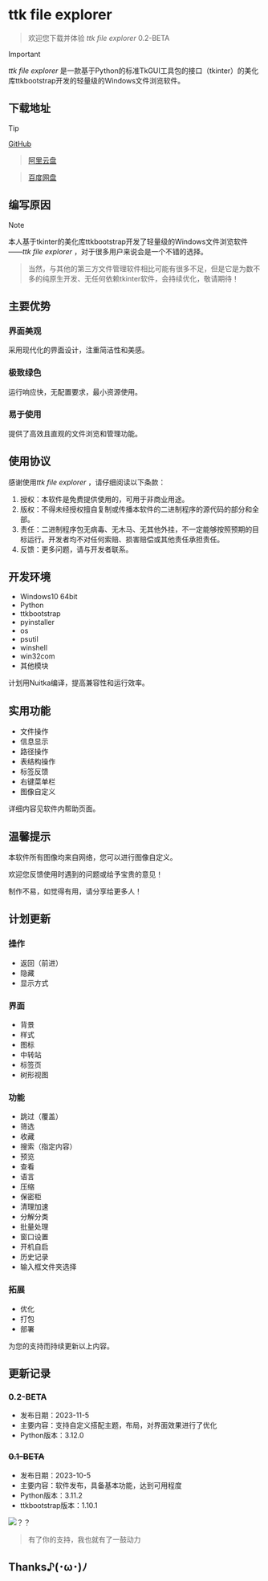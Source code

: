 # ttk file explorer
> 欢迎您下载并体验 *ttk file explorer* 0.2-BETA

> [!IMPORTANT]
> *ttk file explorer* 是一款基于Python的标准TkGUI工具包的接口（tkinter）的美化库ttkbootstrap开发的轻量级的Windows文件浏览软件。
>

##  下载地址
> [!TIP]
> [GitHub](https://github.com/pyheight/ttk-file-explorer/)

> [阿里云盘](https://www.aliyundrive.com/s/kooYQY65teA/)

> [百度网盘](https://pan.baidu.com/s/1vSv-7kPXn5cRM0jjd0-qtg?pwd=2023#/home/%2F/%2F)


## 编写原因
> [!NOTE]
> 本人基于tkinter的美化库ttkbootstrap开发了轻量级的Windows文件浏览软件——*ttk file explorer* ，对于很多用户来说会是一个不错的选择。

> 当然，与其他的第三方文件管理软件相比可能有很多不足，但是它是为数不多的纯原生开发、无任何依赖tkinter软件，会持续优化，敬请期待！


## 主要优势

### 界面美观

采用现代化的界面设计，注重简洁性和美感。

### 极致绿色

运行响应快，无配置要求，最小资源使用。

### 易于使用

提供了高效且直观的文件浏览和管理功能。


## 使用协议

感谢使用*ttk file explorer* ，请仔细阅读以下条款：

1. 授权：本软件是免费提供使用的，可用于非商业用途。
2. 版权：不得未经授权擅自复制或传播本软件的二进制程序的源代码的部分和全部。
3. 责任：二进制程序包无病毒、无木马、无其他外挂，不一定能够按照预期的目标运行。开发者均不对任何索赔、损害赔偿或其他责任承担责任。
4. 反馈：更多问题，请与开发者联系。


## 开发环境

* Windows10 64bit
* Python
* ttkbootstrap
* pyinstaller
* os
* psutil
* winshell
* win32com
* 其他模块

计划用Nuitka编译，提高兼容性和运行效率。


## 实用功能

* 文件操作
* 信息显示
* 路径操作
* 表结构操作
* 标签反馈
* 右键菜单栏
* 图像自定义

详细内容见软件内帮助页面。


## 温馨提示

本软件所有图像均来自网络，您可以进行图像自定义。

欢迎您反馈使用时遇到的问题或给予宝贵的意见！

制作不易，如觉得有用，请分享给更多人！


## 计划更新

### 操作

* 返回（前进）
* 隐藏
* 显示方式

### 界面

* 背景
* 样式
* 图标
* 中转站
* 标签页
* 树形视图

### 功能

* 跳过（覆盖）
* 筛选
* 收藏
* 搜索（指定内容）
* 预览
* 查看
* 语言
* 压缩
* 保密柜
* 清理加速
* 分解分类
* 批量处理
* 窗口设置
* 开机自启
* 历史记录
* 输入框文件夹选择

### 拓展

* 优化
* 打包
* 部署

为您的支持而持续更新以上内容。


## 更新记录

### 0.2-BETA

* 发布日期：2023-11-5
* 主要内容：支持自定义搭配主题，布局，对界面效果进行了优化
* Python版本：3.12.0

### ~~0.1-BETA~~

* 发布日期：2023-10-5
* 主要内容：软件发布，具备基本功能，达到可用程度
* Python版本：3.11.2
* ttkbootstrap版本：1.10.1

![？？](https://myoctocat.com/assets/images/base-octocat.svg)

> 有了你的支持，我也就有了一鼓动力

## Thanks♪(･ω･)ﾉ

